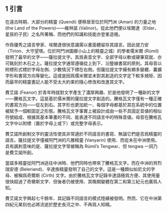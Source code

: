 ## 1 引言

在遠古時期、大部分的精靈 (Quendi) 便移居至位於阿門洲 (Aman) 的力量之地 (the Land of the Powers)――維林諾 (Valinor)。從此他們便以埃爾達（Eldar、星辰的子民）之名所著稱、而他們的知識和技能亦登峯造極。

作爲優秀之語言學家、埃爾達很快意識需以書面體留存其語言。因此提力安（Tirion、大守望塔。位於阿門洲圖娜小山上的精靈之城）的學者儒米爾 (Rúmil) 發明了最早的文字――薩拉提文字。其爲表音文字、全部字母以軟或硬筆寫就、亦可銘刻於木石之上。薩拉提文字通常遵循從上到下、沿豎線書寫的原則。其母音以附標形式標於字母左側、少數情況下標在右側。但薩拉提文字擁有頗多變體、囊擴字形和書寫方向等變化。這或是因爲儒米爾並未對其創造的文字定下較多規矩、因而最早的精靈書記人能不受太大約束的隨心修改和改進其文字。

費艾諾 (Feanor) 於青年時就對文字產生了濃厚興趣、於是他發明了一種新的文字――騰格瓦文字。這是基於儒米爾的薩拉提文字創造的。騰格瓦文字僅有一種正確的書寫方向――從左到右。其字形也更加統一、每個字母都基於其在系統中的位置被賦予一個較固定之形態。騰格瓦文字事實上被設計成由一些不具固定音値的相似符號組成、根據其基本筆畫的不同、能表達不同語言中的特殊音値。母音在騰格瓦文字中以附標（置於字母上或下）或完整字母表示。

費艾諾所創制文字的靈活性使其非常適於不同語言的書寫、無論它們是否爲精靈的語言。薩拉提文字僅被阿門洲的凡雅精靈 (Vanyarin) 使用、而從未在中洲使用。具有諷刺意味的是、薩拉提文字常被稱為 Rúmil’s Tengwar、但 tengwa 一詞乃是費艾諾所創。

當諾多精靈從阿門洲逃往中洲時、他們同時也帶來了騰格瓦文字。而在中洲的貝烈瑞安德 (Beleriand)、辛達族精靈發明了自己的文字。這是一種類似如尼文的字母、被稱爲奇爾斯 (Cirth) 文字。由於騰格瓦文字記錄辛達語極爲方便、其使用量很快超過了奇爾斯文字、但後者仍被使用、其晚期變體在第二和第三紀元也廣爲人知。

費艾諾文字興起七千餘年、其記錄不同語言的模式陸續被發明。然而、它在中洲第四紀元某刻也必將流逝於歷史長河之中、不再爲人知曉。